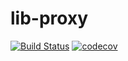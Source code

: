 # lib-proxy

[![Build Status](https://travis-ci.org/csgis/lib-proxy.svg?branch=master)](https://travis-ci.org/csgis/lib-proxy)
[![codecov](https://img.shields.io/codecov/c/github/csgis/lib-proxy.svg)](https://codecov.io/gh/csgis/lib-proxy)

